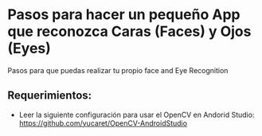 # Pasos para hacer un pequeño App que reconozca Caras (Faces) y Ojos (Eyes)

Pasos para que puedas realizar tu propio face and Eye Recognition

## Requerimientos:

- Leer la siguiente configuración para usar el OpenCV en Andorid Studio:
  https://github.com/yucaret/OpenCV-AndroidStudio
